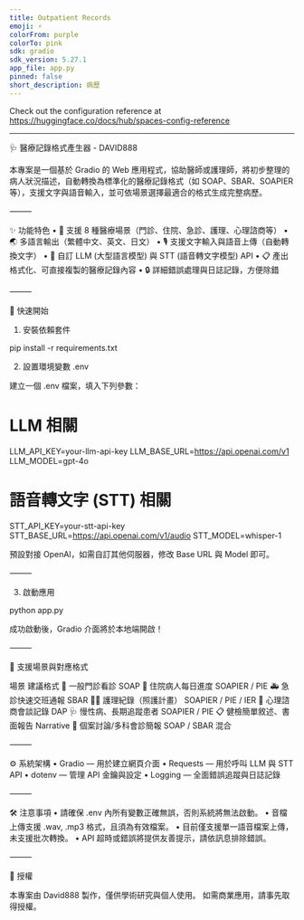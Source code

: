 ```yaml
---
title: Outpatient Records
emoji: ⚡
colorFrom: purple
colorTo: pink
sdk: gradio
sdk_version: 5.27.1
app_file: app.py
pinned: false
short_description: 病歷
---
```


Check out the configuration reference at https://huggingface.co/docs/hub/spaces-config-reference

---



🩺 醫療記錄格式產生器 - DAVID888

本專案是一個基於 Gradio 的 Web 應用程式，協助醫師或護理師，將初步整理的病人狀況描述，自動轉換為標準化的醫療記錄格式（如 SOAP、SBAR、SOAPIER 等），支援文字與語音輸入，並可依場景選擇最適合的格式生成完整病歷。

⸻

✨ 功能特色
	•	📝 支援 8 種醫療場景（門診、住院、急診、護理、心理諮商等）
	•	🌏 多語言輸出（繁體中文、英文、日文）
	•	🎙️ 支援文字輸入與語音上傳（自動轉換文字）
	•	🤖 自訂 LLM (大型語言模型) 與 STT (語音轉文字模型) API
	•	📋 產出格式化、可直接複製的醫療記錄內容
	•	🔒 詳細錯誤處理與日誌記錄，方便除錯

⸻

🚀 快速開始

1. 安裝依賴套件

pip install -r requirements.txt

2. 設置環境變數 .env

建立一個 .env 檔案，填入下列參數：

# LLM 相關
LLM_API_KEY=your-llm-api-key
LLM_BASE_URL=https://api.openai.com/v1
LLM_MODEL=gpt-4o

# 語音轉文字 (STT) 相關
STT_API_KEY=your-stt-api-key
STT_BASE_URL=https://api.openai.com/v1/audio
STT_MODEL=whisper-1

預設對接 OpenAI，如需自訂其他伺服器，修改 Base URL 與 Model 即可。

⸻

3. 啟動應用

python app.py

成功啟動後，Gradio 介面將於本地端開啟！

⸻

📍 支援場景與對應格式

場景	建議格式
🏥 一般門診看診	SOAP
🏥 住院病人每日進度	SOAPIER / PIE
🚑 急診快速交班通報	SBAR
👩‍⚕️ 護理紀錄（照護計畫）	SOAPIER / PIE / IER
🧠 心理諮商會談記錄	DAP
🩺 慢性病、長期追蹤患者	SOAPIER / PIE
📋 健檢簡單敘述、書面報告	Narrative
📝 個案討論/多科會診簡報	SOAP / SBAR 混合



⸻

⚙️ 系統架構
	•	Gradio — 用於建立網頁介面
	•	Requests — 用於呼叫 LLM 與 STT API
	•	dotenv — 管理 API 金鑰與設定
	•	Logging — 全面錯誤追蹤與日誌記錄

⸻

🛠 注意事項
	•	請確保 .env 內所有變數正確無誤，否則系統將無法啟動。
	•	音檔上傳支援 .wav, .mp3 格式，且須為有效檔案。
	•	目前僅支援單一語音檔案上傳，未支援批次轉換。
	•	API 超時或錯誤將提供友善提示，請依訊息排除錯誤。

⸻

📄 授權

本專案由 David888 製作，僅供學術研究與個人使用。
如需商業應用，請事先取得授權。

